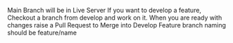 Main Branch will be in Live Server
If you want to develop a feature, Checkout a branch from develop and work on it.
When you are ready with changes raise a Pull Request to Merge into Develop
Feature branch naming should be feature/name
